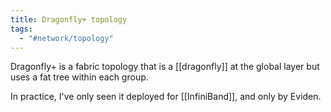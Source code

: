 ```yaml
---
title: Dragonfly+ topology
tags:
  - "#network/topology"
---
```

Dragonfly+ is a fabric topology that is a [[dragonfly]] at the global layer but uses a fat tree within each group.

In practice, I've only seen it deployed for [[InfiniBand]], and only by Eviden.